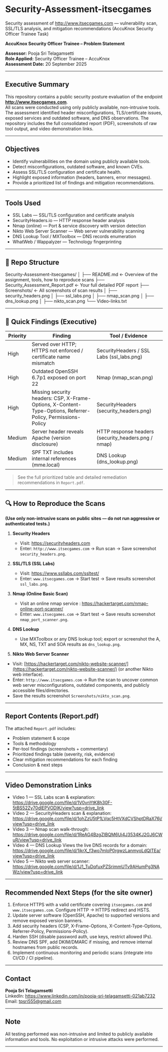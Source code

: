# Security-Assessment-itsecgames
Security assessment of http://www.itsecgames.com  — vulnerability scan, SSL/TLS analysis, and mitigation recommendations (AccuKnox Security Officer Trainee Task)

**AccuKnox Security Officer Trainee – Problem Statement**

**Assessor:** Pooja Sri Telagamsetti  
**Role Applied:** Security Officer Trainee – AccuKnox  
**Assessment Date:** 20 September 2025

---

## Executive Summary
This repository contains a public security posture evaluation of the endpoint **http://www.itsecgames.com**.  
All scans were conducted using only publicly available, non-intrusive tools. The assessment identified header misconfigurations, TLS/certificate issues, exposed services and outdated software, and DNS observations. The repository includes the full consolidated report (PDF), screenshots of raw tool output, and video demonstration links.

---

## Objectives
- Identify vulnerabilities on the domain using publicly available tools.  
- Detect misconfigurations, outdated software, and known CVEs.  
- Assess SSL/TLS configuration and certificate health.  
- Highlight exposed information (headers, banners, error messages).  
- Provide a prioritized list of findings and mitigation recommendations.

---

##  Tools Used
- SSL Labs — SSL/TLS configuration and certificate analysis  
- SecurityHeaders.io — HTTP response header analysis  
- Nmap (online) — Port & service discovery with version detection  
- Nikto Web Server Scanner —  Web server vulnerability scanning
- DNS Lookup Tool / MXToolbox — DNS records enumeration  
- WhatWeb / Wappalyzer — Technology fingerprinting


---

## 📁 Repo Structure

Security-Assessment-itsecgames/
│
├── README.md        ← Overview of the assignment, tools, how to reproduce scans
├── Security_Assessment_Report.pdf ← Your full detailed PDF report
├── Screenshots/     ← All screenshots of scan results
│   ├── security_headers.png
│   ├── ssl_labs.png
│   ├── nmap_scan.png
│   ├── dns_lookup.png
│   ├── nikto_scan.png
└── Video-links.txt 



---

## 📑 Quick Findings (Executive)
| Priority | Finding | Tool / Evidence |
|----------|---------|-----------------|
| High     | Served over HTTP; HTTPS not enforced / certificate name mismatch | SecurityHeaders / SSL Labs (ssl_labs.png) |
| High     | Outdated OpenSSH 6.7p1 exposed on port 22 | Nmap (nmap_scan.png) |
| High     | Missing security headers: CSP, X-Frame-Options, X-Content-Type-Options, Referrer-Policy, Permissions-Policy | SecurityHeaders (security_headers.png) |
| Medium   | Server header reveals Apache (version disclosure) | HTTP response headers (security_headers.png / nmap) |
| Medium   | SPF TXT includes internal references (mme.local) | DNS Lookup (dns_lookup.png) |

> See the full prioritized table and detailed remediation recommendations in `Report.pdf`.

---

## 🔍 How to Reproduce the Scans
**(Use only non-intrusive scans on public sites — do not run aggressive or authenticated tests.)**

1. **Security Headers**  
   - Visit: https://securityheaders.com  
   - Enter: `http://www.itsecgames.com` → Run scan → Save screenshot `security_headers.png`.

2. **SSL/TLS (SSL Labs)**  
   - Visit: https://www.ssllabs.com/ssltest/  
   - Enter: `www.itsecgames.com` → Start test → Save results screenshot `ssl_labs.png`.

3. **Nmap (Online Basic Scan)**  
   - Visit an online nmap service : https://hackertarget.com/nmap-online-port-scanner/
    - Enter: `www.itsecgames.com` → Start test → Save results screenshot `nmap_port_scanner.png`.

4. **DNS Lookup**  
   - Use MXToolbox or any DNS lookup tool; export or screenshot the A, MX, NS, TXT and SOA results as `dns_lookup.png`.

5.  **Nikto Web Server Scanner**  
   - Visit: [https://hackertarget.com/nikto-website-scanner/](https://hackertarget.com/nikto-website-scanner/) (or another Nikto web interface).  
   - Enter: `http://www.itsecgames.com` → Run the scan to uncover common web server misconfigurations, outdated components, and publicly accessible files/directories.  
   - Save the results screenshot `Screenshots/nikto_scan.png`.

---

## Report Contents (Report.pdf)
The attached `Report.pdf` includes:
- Problem statement & scope  
- Tools & methodology  
- Per-tool findings (screenshots + commentary)  
- Prioritized findings table (severity, risk, evidence)  
- Clear mitigation recommendations for each finding  
- Conclusion & next steps

---

## Video Demonstration Links


- Video 1 — SSL Labs scan & explanation: https://drive.google.com/file/d/1V0vnYtK8h30F-5tBS52Zy70dlEPVODIK/view?usp=drive_link 
- Video 2 — SecurityHeaders scan & explanation: https://drive.google.com/file/d/1ohZzU5tP1LVqc5HtVXdCVShptDRaX76j/view?usp=drive_link
- Video 3 — Nmap scan walk-through: https://drive.google.com/file/d/1ReAG4BzgZIBQM6Ui4J3534KJ2GJ6CWuR/view?usp=drive_link
- Video 4 — DNS Lookup Views the live DNS records for a domain: https://drive.google.com/file/d/1ikrX_f3wo7mloP0rgwzLanmyoLdQlTEa/view?usp=drive_link
- Video 5 — Nikto web server scanner: https://drive.google.com/file/d/1J1_TuDqfuxPZSrimmUTv9AHumPg3NAWz/view?usp=drive_link


---

## Recommended Next Steps (for the site owner)

1. Enforce HTTPS with a valid certificate covering `itsecgames.com` and `www.itsecgames.com`. Configure HTTP → HTTPS redirect and HSTS.  
2. Update server software (OpenSSH, Apache) to supported versions and remove exposed version banners.  
3. Add security headers (CSP, X-Frame-Options, X-Content-Type-Options, Referrer-Policy, Permissions-Policy).  
4. Harden SSH (disable password auth, use keys, restrict allowed IPs).  
5. Review DNS SPF, add DKIM/DMARC if missing, and remove internal hostnames from public records.  
6. Implement continuous monitoring and periodic scans (integrate into CI/CD / CI pipeline).

---

## Contact
**Pooja Sri Telagamsetti**  
LinkedIn: https://www.linkedin.com/in/pooja-sri-telagamsetti-021ab7232  
Email: tpsri555@gmail.com

---

## Note
All testing performed was non-intrusive and limited to publicly available information and tools. No exploitation or intrusive attacks were performed.

---

